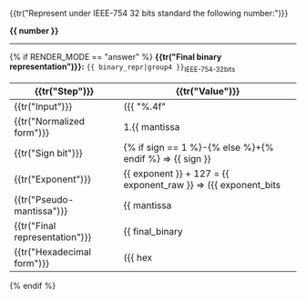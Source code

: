 <p>
{{tr("Represent under IEEE-754 32 bits standard the following number:")}}


**{{ number }}**

---

{% if RENDER_MODE == "answer" %}
**{{tr("Final binary representation")}}:** `{{ binary_repr|group4 }}`<sub>IEEE-754-32bits</sub>  


| {{tr("Step")}}                   | {{tr("Value")}}  |
|------------------------|-------|
| {{tr("Input")}}                | ({{ "%.4f"|format(abs_value) }})<sub>10</sub> = ({{ binary_repr|group4 }})<sub>2</sub> |
| {{tr("Normalized form")}}       | 1.{{ mantissa|group4 }} × 2<sup>{{ exponent }}</sup> |
| {{tr("Sign bit")}}              | {% if sign == 1 %}-{% else %}+{% endif %} ⇒ {{ sign }} |
| {{tr("Exponent")}}              | {{ exponent }} + 127 = {{ exponent_raw }} ⇒ ({{ exponent_bits|group4 }})<sub>2</sub> |
| {{tr("Pseudo-mantissa")}}       | {{ mantissa|group4 }} |
| {{tr("Final representation")}}  | {{ final_binary|group4 }} |
| {{tr("Hexadecimal form")}}      | ({{ hex|group4 }})<sub>16</sub> |

{% endif %}
